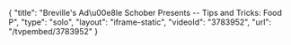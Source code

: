 {
    "title": "Breville's Ad\u00e8le Schober Presents -- Tips and Tricks: Food P",
    "type": "solo",
    "layout": "iframe-static",
    "videoId": "3783952",
    "url": "\/tvpembed\/3783952"
}